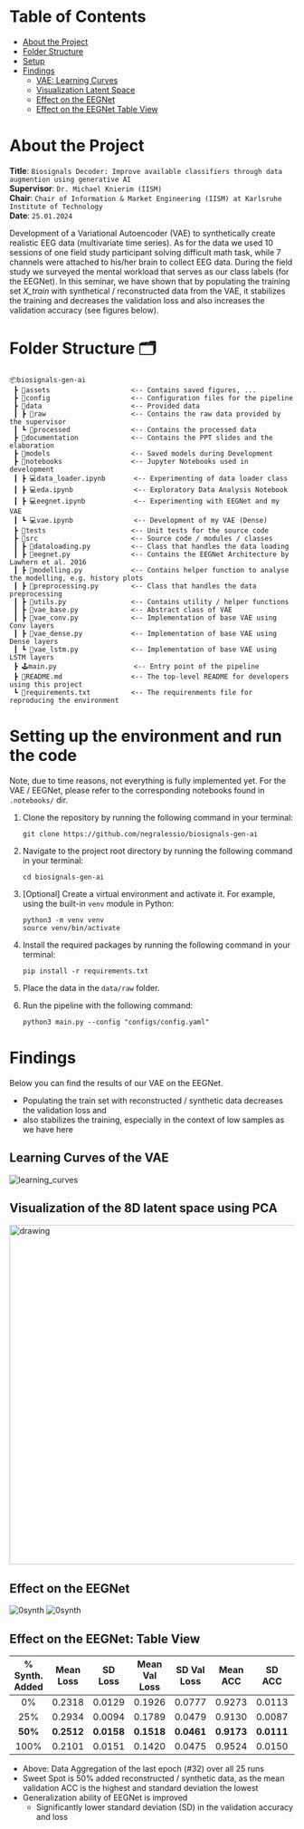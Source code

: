# Table of Contents
- [About the Project](#about-the-project)
- [Folder Structure](#folder-structure-)
- [Setup](#setting-up-the-environment-and-run-the-code)
- [Findings](#findings)
  - [VAE: Learning Curves](#learning-curves-of-the-vae)
  - [Visualization Latent Space](#visualization-of-the-8d-latent-space-using-pca)
  - [Effect on the EEGNet](#effect-on-the-eegnet)
  - [Effect on the EEGNet Table View](#effect-on-the-eegnet-table-view)

# About the Project
**Title**: `Biosignals Decoder: Improve available classifiers through data augmention using generative AI`  
**Supervisor**: `Dr. Michael Knierim (IISM)`  
**Chair**: `Chair of Information & Market Engineering (IISM) at Karlsruhe Institute of Technology`  
**Date**: `25.01.2024`  

Development of a Variational Autoencoder (VAE) to synthetically create realistic EEG data (multivariate time series). 
As for the data we used 10 sessions of one field study participant solving difficult math task, while 7 channels were
attached to his/her brain to collect EEG data. During the field study we surveyed the mental workload that serves as
our class labels (for the EEGNet). In this seminar, we have shown that by populating the training set *X_train* with
synthetical / reconstructed data from the VAE, it stabilizes the training and decreases the validation loss and also 
increases the validation accuracy (see figures below).

# Folder Structure 🗂️
```
📦biosignals-gen-ai
 ┣ 📂assets                    <-- Contains saved figures, ...
 ┣ 📂config                    <-- Configuration files for the pipeline
 ┣ 📂data                      <-- Provided data
 ┃ ┣ 📂raw                     <-- Contains the raw data provided by the supervisor
 ┃ ┗ 📂processed               <-- Contains the processed data
 ┣ 📂documentation             <-- Contains the PPT slides and the elaboration
 ┣ 📂models                    <-- Saved models during Development
 ┣ 📂notebooks                 <-- Jupyter Notebooks used in development
 ┃ ┣ 💻data_loader.ipynb       <-- Experimenting of data loader class
 ┃ ┣ 💻eda.ipynb               <-- Exploratory Data Analysis Notebook
 ┃ ┣ 💻eegnet.ipynb            <-- Experimenting with EEGNet and my VAE
 ┃ ┗ 💻vae.ipynb               <-- Development of my VAE (Dense)
 ┣ 📂tests                     <-- Unit tests for the source code
 ┣ 📂src                       <-- Source code / modules / classes
 ┃ ┣ 📜dataloading.py          <-- Class that handles the data loading
 ┃ ┣ 📜eegnet.py               <-- Contains the EEGNet Architecture by Lawhern et al. 2016
 ┃ ┣ 📜modelling.py            <-- Contains helper function to analyse the modelling, e.g. history plots
 ┃ ┣ 📜preprocessing.py        <-- Class that handles the data preprocessing
 ┃ ┣ 📜utils.py                <-- Contains utility / helper functions
 ┃ ┣ 📜vae_base.py             <-- Abstract class of VAE
 ┃ ┣ 📜vae_conv.py             <-- Implementation of base VAE using Conv layers
 ┃ ┣ 📜vae_dense.py            <-- Implementation of base VAE using Dense layers
 ┃ ┗ 📜vae_lstm.py             <-- Implementation of base VAE using LSTM layers
 ┣ 🕹️main.py                   <-- Entry point of the pipeline
 ┣ 📜README.md                 <-- The top-level README for developers using this project
 ┗ 📜requirements.txt          <-- The requirenments file for reproducing the environment
```

# Setting up the environment and run the code
Note, due to time reasons, not everything is fully implemented yet. For the VAE / EEGNet, please refer to the corresponding 
notebooks found in `.notebooks/` dir.

1. Clone the repository by running the following command in your terminal:

   ```
   git clone https://github.com/negralessio/biosignals-gen-ai
   ```


2. Navigate to the project root directory by running the following command in your terminal:

   ```
   cd biosignals-gen-ai
   ```

3. [Optional] Create a virtual environment and activate it. For example, using the built-in `venv` module in Python:
   ```
   python3 -m venv venv
   source venv/bin/activate
   ```

4. Install the required packages by running the following command in your terminal:

   ```
   pip install -r requirements.txt
   ```

5. Place the data in the `data/raw` folder.

6. Run the pipeline with the following command:

   ```
   python3 main.py --config "configs/config.yaml"
   
# Findings
Below you can find the results of our VAE on the EEGNet. 
- Populating the train set with reconstructed / synthetic data decreases the validation loss and
- also stabilizes the training, especially in the context of low samples as we have here
## Learning Curves of the VAE
![learning_curves](assets/readme/learning_curves_vae.png)

## Visualization of the 8D latent space using PCA
<img src="assets/readme/pca.png" alt="drawing" width="600"/>

## Effect on the EEGNet
![0synth](assets/readme/0-run-NRUNS-25.png)
![0synth](assets/readme/1-run-NRUNS-25.png)

## Effect on the EEGNet: Table View

| % Synth. Added | Mean Loss  | SD Loss    | Mean Val Loss | SD Val Loss | Mean ACC   | SD ACC     | Mean Val ACC | SD Val ACC |
|:--------------:|------------|------------|---------------|-------------|------------|------------|--------------|------------|
|       0%       | 0.2318     | 0.0129     | 0.1926        | 0.0777      | 0.9273     | 0.0113     | 0.9784       | 0.0625     |
|      25%       | 0.2934     | 0.0094     | 0.1789        | 0.0479      | 0.9130     | 0.0087     | 0.9942       | 0.0162     |
|    **50%**     | **0.2512** | **0.0158** | **0.1518**    | **0.0461**  | **0.9173** | **0.0111** | **0.9986**   | **0.0039** |
|      100%      | 0.2101     | 0.0151     | 0.1420        | 0.0475      | 0.9524     | 0.0150     | 0.9956       | 0.0164     |

- Above: Data Aggregation of the last epoch (#32) over all 25 runs
- Sweet Spot is 50% added reconstructed / synthetic data, as the mean validation ACC is the highest and standard deviation the lowest
- Generalization ability of EEGNet is improved
  - Significantly lower standard deviation (SD) in the validation accuracy and loss
